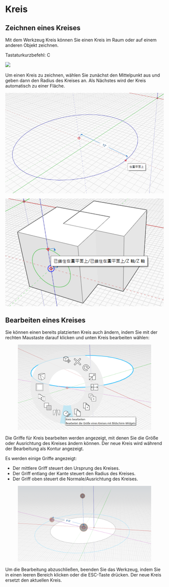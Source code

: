 # Kreis

## Zeichnen eines Kreises

Mit dem Werkzeug Kreis können Sie einen Kreis im Raum oder auf einem anderen Objekt zeichnen.

Tastaturkurzbefehl: C

![](../.gitbook/assets/circle\_toolbar.png)

Um einen Kreis zu zeichnen, wählen Sie zunächst den Mittelpunkt aus und geben dann den Radius des Kreises an. Als Nächstes wird der Kreis automatisch zu einer Fläche.

![](../.gitbook/assets/circle1.png)

![](../.gitbook/assets/circle2.png)

## Bearbeiten eines Kreises

Sie können einen bereits platzierten Kreis auch ändern, indem Sie mit der rechten Maustaste darauf klicken und unten Kreis bearbeiten wählen:

<figure><img src="../.gitbook/assets/EditCircle1.png" alt=""><figcaption></figcaption></figure>

Die Griffe für Kreis bearbeiten werden angezeigt, mit denen Sie die Größe oder Ausrichtung des Kreises ändern können. Der neue Kreis wird während der Bearbeitung als Kontur angezeigt.

Es werden einige Griffe angezeigt:

* Der mittlere Griff steuert den Ursprung des Kreises.
* Der Griff entlang der Kante steuert den Radius des Kreises.
* Der Griff oben steuert die Normale/Ausrichtung des Kreises.

<figure><img src="../.gitbook/assets/image (2) (2).png" alt=""><figcaption></figcaption></figure>

Um die Bearbeitung abzuschließen, beenden Sie das Werkzeug, indem Sie in einen leeren Bereich klicken oder die ESC-Taste drücken. Der neue Kreis ersetzt den aktuellen Kreis.
